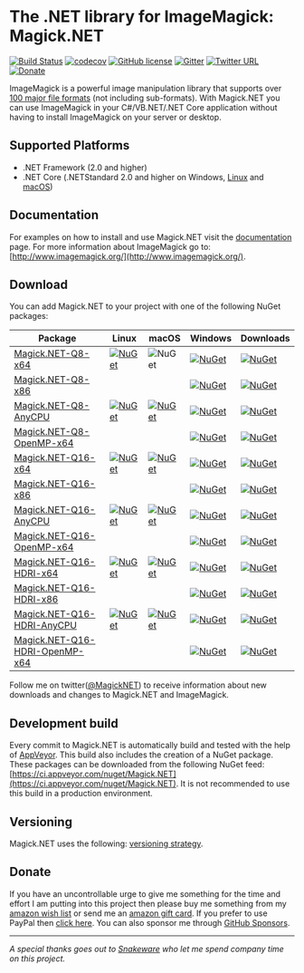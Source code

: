 # The .NET library for ImageMagick: Magick.NET

[![Build Status](https://github.com/dlemstra/Magick.NET/workflows/master/badge.svg)](https://github.com/dlemstra/Magick.NET/actions)
[![codecov](https://codecov.io/gh/dlemstra/Magick.NET/branch/master/graph/badge.svg)](https://codecov.io/gh/dlemstra/Magick.NET)
[![GitHub license](https://img.shields.io/badge/license-Apache%202-green.svg)](https://raw.githubusercontent.com/dlemstra/Magick.NET/master/License.txt)
[![Gitter](https://badges.gitter.im/Join%20Chat.svg)](https://gitter.im/Magick-NET/Lobby?utm_source=badge&utm_medium=badge&utm_campaign=pr-badge&utm_content=badge)
[![Twitter URL](https://img.shields.io/badge/twitter-follow-1da1f2.svg)](https://twitter.com/MagickNET)
[![Donate](https://img.shields.io/badge/%24-donate-ff00ff.svg)](https://github.com/sponsors/dlemstra)

ImageMagick is a powerful image manipulation library that supports over [100 major file formats](https://www.imagemagick.org/script/formats.php) (not including sub-formats).
With Magick.NET you can use ImageMagick in your C#/VB.NET/.NET Core application without having to install ImageMagick on your server or desktop.

## Supported Platforms

- .NET Framework (2.0 and higher)
- .NET Core (.NETStandard 2.0 and higher on Windows, [Linux](docs/CrossPlatform.md) and [macOS](docs/CrossPlatform.md))

## Documentation

For examples on how to install and use Magick.NET visit the [documentation](docs/Readme.md) page.
For more information about ImageMagick go to: [http://www.imagemagick.org/](http://www.imagemagick.org/).

## Download

You can add Magick.NET to your project with one of the following NuGet packages:

| Package | Linux | macOS | Windows | Downloads
|-|-|-|-|-|
| [Magick.NET-Q8-x64](https://www.nuget.org/packages/Magick.NET-Q8-x64/) | [![NuGet](https://img.shields.io/nuget/v/Magick.NET-Q8-x64.svg)](https://www.nuget.org/packages/Magick.NET-Q8-x64/) | ![NuGet](https://img.shields.io/nuget/v/Magick.NET-Q8-x64.svg) | [![NuGet](https://img.shields.io/nuget/v/Magick.NET-Q8-x64.svg)](https://www.nuget.org/packages/Magick.NET-Q8-x64/) | [![NuGet](https://img.shields.io/nuget/dt/Magick.NET-Q8-x64.svg)](https://www.nuget.org/packages/Magick.NET-Q8-x64/)
| [Magick.NET-Q8-x86](https://www.nuget.org/packages/Magick.NET-Q8-x86/) | | | [![NuGet](https://img.shields.io/nuget/v/Magick.NET-Q8-x86.svg)](https://www.nuget.org/packages/Magick.NET-Q8-x86/) | [![NuGet](https://img.shields.io/nuget/dt/Magick.NET-Q8-x86.svg)](https://www.nuget.org/packages/Magick.NET-Q8-x86/)
| [Magick.NET-Q8-AnyCPU](https://www.nuget.org/packages/Magick.NET-Q8-AnyCPU/) | [![NuGet](https://img.shields.io/nuget/v/Magick.NET-Q8-AnyCPU.svg)](https://www.nuget.org/packages/Magick.NET-Q8-AnyCPU/) | [![NuGet](https://img.shields.io/nuget/v/Magick.NET-Q8-AnyCPU.svg)](https://www.nuget.org/packages/Magick.NET-Q8-AnyCPU/) | [![NuGet](https://img.shields.io/nuget/v/Magick.NET-Q8-AnyCPU.svg)](https://www.nuget.org/packages/Magick.NET-Q8-AnyCPU/) | [![NuGet](https://img.shields.io/nuget/dt/Magick.NET-Q8-AnyCPU.svg)](https://www.nuget.org/packages/Magick.NET-Q8-AnyCPU/)
| [Magick.NET-Q8-OpenMP-x64](https://www.nuget.org/packages/Magick.NET-Q8-OpenMP-x64/) | | | [![NuGet](https://img.shields.io/nuget/v/Magick.NET-Q8-OpenMP-x64.svg)](https://www.nuget.org/packages/Magick.NET-Q8-OpenMP-x64/) | [![NuGet](https://img.shields.io/nuget/dt/Magick.NET-Q8-OpenMP-x64.svg)](https://www.nuget.org/packages/Magick.NET-Q8-OpenMP-x64/)
| [Magick.NET-Q16-x64](https://www.nuget.org/packages/Magick.NET-Q16-x64/) | [![NuGet](https://img.shields.io/nuget/v/Magick.NET-Q16-x64.svg)](https://www.nuget.org/packages/Magick.NET-Q16-x64/) | [![NuGet](https://img.shields.io/nuget/v/Magick.NET-Q16-x64.svg)](https://www.nuget.org/packages/Magick.NET-Q16-x64/) | [![NuGet](https://img.shields.io/nuget/v/Magick.NET-Q16-x64.svg)](https://www.nuget.org/packages/Magick.NET-Q16-x64/) | [![NuGet](https://img.shields.io/nuget/dt/Magick.NET-Q16-x64.svg)](https://www.nuget.org/packages/Magick.NET-Q16-x64/)
| [Magick.NET-Q16-x86](https://www.nuget.org/packages/Magick.NET-Q16-x86/) | | | [![NuGet](https://img.shields.io/nuget/v/Magick.NET-Q16-x86.svg)](https://www.nuget.org/packages/Magick.NET-Q16-x86/) | [![NuGet](https://img.shields.io/nuget/dt/Magick.NET-Q16-x86.svg)](https://www.nuget.org/packages/Magick.NET-Q16-x86/)
| [Magick.NET-Q16-AnyCPU](https://www.nuget.org/packages/Magick.NET-Q16-AnyCPU/) | [![NuGet](https://img.shields.io/nuget/v/Magick.NET-Q16-AnyCPU.svg)](https://www.nuget.org/packages/Magick.NET-Q16-AnyCPU/) | [![NuGet](https://img.shields.io/nuget/v/Magick.NET-Q16-AnyCPU.svg)](https://www.nuget.org/packages/Magick.NET-Q16-AnyCPU/) | [![NuGet](https://img.shields.io/nuget/v/Magick.NET-Q16-AnyCPU.svg)](https://www.nuget.org/packages/Magick.NET-Q16-AnyCPU/) | [![NuGet](https://img.shields.io/nuget/dt/Magick.NET-Q16-AnyCPU.svg)](https://www.nuget.org/packages/Magick.NET-Q16-AnyCPU/)
| [Magick.NET-Q16-OpenMP-x64](https://www.nuget.org/packages/Magick.NET-Q16-OpenMP-x64/) | | | [![NuGet](https://img.shields.io/nuget/v/Magick.NET-Q16-OpenMP-x64.svg)](https://www.nuget.org/packages/Magick.NET-Q16-OpenMP-x64/) | [![NuGet](https://img.shields.io/nuget/dt/Magick.NET-Q16-OpenMP-x64.svg)](https://www.nuget.org/packages/Magick.NET-Q16-OpenMP-x64/)
| [Magick.NET-Q16-HDRI-x64](https://www.nuget.org/packages/Magick.NET-Q16-HDRI-x64/) | [![NuGet](https://img.shields.io/nuget/v/Magick.NET-Q16-HDRI-x64.svg)](https://www.nuget.org/packages/Magick.NET-Q16-HDRI-x64/) | [![NuGet](https://img.shields.io/nuget/v/Magick.NET-Q16-HDRI-x64.svg)](https://www.nuget.org/packages/Magick.NET-Q16-HDRI-x64/) | [![NuGet](https://img.shields.io/nuget/v/Magick.NET-Q16-HDRI-x64.svg)](https://www.nuget.org/packages/Magick.NET-Q16-HDRI-x64/) | [![NuGet](https://img.shields.io/nuget/dt/Magick.NET-Q16-HDRI-x64.svg)](https://www.nuget.org/packages/Magick.NET-Q16-HDRI-x64/)
| [Magick.NET-Q16-HDRI-x86](https://www.nuget.org/packages/Magick.NET-Q16-HDRI-x86/) | | | [![NuGet](https://img.shields.io/nuget/v/Magick.NET-Q16-HDRI-x86.svg)](https://www.nuget.org/packages/Magick.NET-Q16-HDRI-x86/) | [![NuGet](https://img.shields.io/nuget/dt/Magick.NET-Q16-HDRI-x86.svg)](https://www.nuget.org/packages/Magick.NET-Q16-HDRI-x86/)
| [Magick.NET-Q16-HDRI-AnyCPU](https://www.nuget.org/packages/Magick.NET-Q16-HDRI-AnyCPU/) | [![NuGet](https://img.shields.io/nuget/v/Magick.NET-Q16-HDRI-AnyCPU.svg)](https://www.nuget.org/packages/Magick.NET-Q16-HDRI-AnyCPU/) | [![NuGet](https://img.shields.io/nuget/v/Magick.NET-Q16-HDRI-AnyCPU.svg)](https://www.nuget.org/packages/Magick.NET-Q16-HDRI-AnyCPU/) | [![NuGet](https://img.shields.io/nuget/v/Magick.NET-Q16-HDRI-AnyCPU.svg)](https://www.nuget.org/packages/Magick.NET-Q16-HDRI-AnyCPU/) | [![NuGet](https://img.shields.io/nuget/dt/Magick.NET-Q16-HDRI-AnyCPU.svg)](https://www.nuget.org/packages/Magick.NET-Q16-HDRI-AnyCPU/)
| [Magick.NET-Q16-HDRI-OpenMP-x64](https://www.nuget.org/packages/Magick.NET-Q16-HDRI-OpenMP-x64/) | | | [![NuGet](https://img.shields.io/nuget/v/Magick.NET-Q16-HDRI-OpenMP-x64.svg)](https://www.nuget.org/packages/Magick.NET-Q16-HDRI-OpenMP-x64/) | [![NuGet](https://img.shields.io/nuget/dt/Magick.NET-Q16-HDRI-OpenMP-x64.svg)](https://www.nuget.org/packages/Magick.NET-Q16-HDRI-OpenMP-x64/)


Follow me on twitter([@MagickNET](https://twitter.com/MagickNET)) to receive information about new downloads and changes to Magick.NET and ImageMagick.

## Development build

Every commit to Magick.NET is automatically build and tested with the help of [AppVeyor](http://www.appveyor.com). This build also includes the creation of a NuGet package.
These packages can be downloaded from the following NuGet feed: [https://ci.appveyor.com/nuget/Magick.NET](https://ci.appveyor.com/nuget/Magick.NET). It is not recommended to use
this build in a production environment.

## Versioning

Magick.NET uses the following: [versioning strategy](docs/Versioning.md).

## Donate

If you have an uncontrollable urge to give me something for the time and effort I am putting into this project then please buy me something from my
[amazon wish list](http://www.amazon.de/registry/wishlist/2XFZAC3J04WAY) or send me an [amazon gift card](https://www.amazon.de/Amazon-Gutschein-per-E-Mail-Amazon/dp/B0054PDOV8).
If you prefer to use PayPal then [click here](https://www.paypal.me/DirkLemstra). You can also sponsor me through [GitHub Sponsors](https://github.com/sponsors/dlemstra).

----
_A special thanks goes out to [Snakeware](https://www.snakeware.nl) who let me spend company time on this project._
